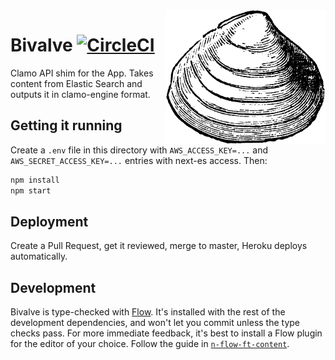 <img align="right" src="/logo.png" width="256" alt="Line drawing of a clam">

# Bivalve [![CircleCI](https://circleci.com/gh/Financial-Times/bivalve.svg?style=svg)](https://circleci.com/gh/Financial-Times/bivalve)

Clamo API shim for the App. Takes content from Elastic Search and outputs it in clamo-engine format.

## Getting it running

Create a `.env` file in this directory with `AWS_ACCESS_KEY=...` and `AWS_SECRET_ACCESS_KEY=...` entries with next-es access. Then:

```sh
npm install
npm start
```

## Deployment

Create a Pull Request, get it reviewed, merge to master, Heroku deploys automatically.

## Development

Bivalve is type-checked with [Flow](https://flow.org). It's installed with the rest of the development dependencies, and won't let you commit unless the type checks pass. For more immediate feedback, it's best to install a Flow plugin for the editor of your choice. Follow the guide in [`n-flow-ft-content`](https://github.com/Financial-Times/n-flow-ft-content#editor-integration).
